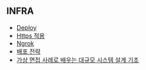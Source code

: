 ## INFRA
- [Deploy](deploy.md)
- [Https 적용](https.md)
- [Ngrok](ngrok.md)
- [배포 전략](deploy-strategy.md)
- [가상 면접 사례로 배우는 대규모 시스템 설계 기초]()